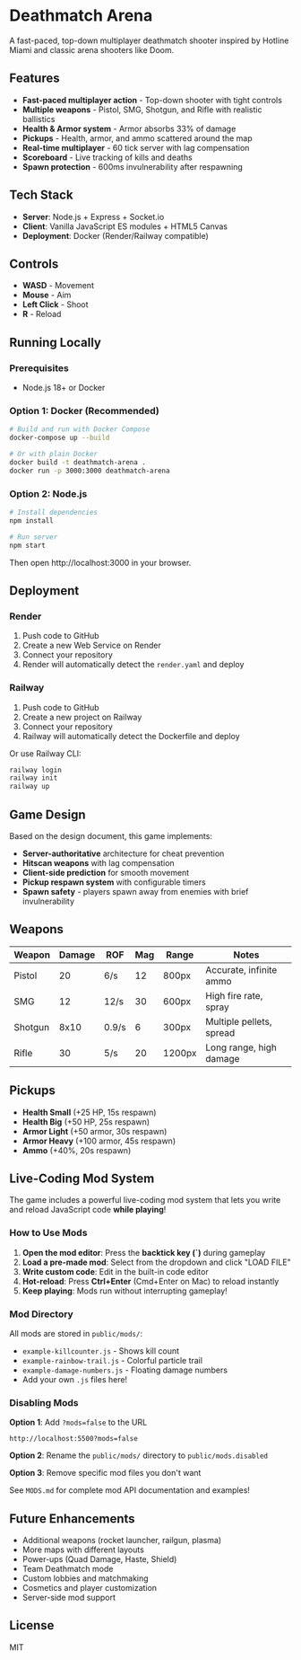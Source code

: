 # Deathmatch Arena

A fast-paced, top-down multiplayer deathmatch shooter inspired by Hotline Miami and classic arena shooters like Doom.

## Features

- **Fast-paced multiplayer action** - Top-down shooter with tight controls
- **Multiple weapons** - Pistol, SMG, Shotgun, and Rifle with realistic ballistics
- **Health & Armor system** - Armor absorbs 33% of damage
- **Pickups** - Health, armor, and ammo scattered around the map
- **Real-time multiplayer** - 60 tick server with lag compensation
- **Scoreboard** - Live tracking of kills and deaths
- **Spawn protection** - 600ms invulnerability after respawning

## Tech Stack

- **Server**: Node.js + Express + Socket.io
- **Client**: Vanilla JavaScript ES modules + HTML5 Canvas
- **Deployment**: Docker (Render/Railway compatible)

## Controls

- **WASD** - Movement
- **Mouse** - Aim
- **Left Click** - Shoot
- **R** - Reload

## Running Locally

### Prerequisites
- Node.js 18+ or Docker

### Option 1: Docker (Recommended)

```bash
# Build and run with Docker Compose
docker-compose up --build

# Or with plain Docker
docker build -t deathmatch-arena .
docker run -p 3000:3000 deathmatch-arena
```

### Option 2: Node.js

```bash
# Install dependencies
npm install

# Run server
npm start
```

Then open http://localhost:3000 in your browser.

## Deployment

### Render

1. Push code to GitHub
2. Create a new Web Service on Render
3. Connect your repository
4. Render will automatically detect the `render.yaml` and deploy

### Railway

1. Push code to GitHub
2. Create a new project on Railway
3. Connect your repository
4. Railway will automatically detect the Dockerfile and deploy

Or use Railway CLI:

```bash
railway login
railway init
railway up
```

## Game Design

Based on the design document, this game implements:

- **Server-authoritative** architecture for cheat prevention
- **Hitscan weapons** with lag compensation
- **Client-side prediction** for smooth movement
- **Pickup respawn system** with configurable timers
- **Spawn safety** - players spawn away from enemies with brief invulnerability

## Weapons

| Weapon  | Damage | ROF  | Mag | Range | Notes                    |
|---------|--------|------|-----|-------|--------------------------|
| Pistol  | 20     | 6/s  | 12  | 800px | Accurate, infinite ammo  |
| SMG     | 12     | 12/s | 30  | 600px | High fire rate, spray    |
| Shotgun | 8x10   | 0.9/s| 6   | 300px | Multiple pellets, spread |
| Rifle   | 30     | 5/s  | 20  | 1200px| Long range, high damage  |

## Pickups

- **Health Small** (+25 HP, 15s respawn)
- **Health Big** (+50 HP, 25s respawn)
- **Armor Light** (+50 armor, 30s respawn)
- **Armor Heavy** (+100 armor, 45s respawn)
- **Ammo** (+40%, 20s respawn)

## Live-Coding Mod System

The game includes a powerful live-coding mod system that lets you write and reload JavaScript code **while playing**!

### How to Use Mods

1. **Open the mod editor**: Press the **backtick key (`)** during gameplay
2. **Load a pre-made mod**: Select from the dropdown and click "LOAD FILE"
3. **Write custom code**: Edit in the built-in code editor
4. **Hot-reload**: Press **Ctrl+Enter** (Cmd+Enter on Mac) to reload instantly
5. **Keep playing**: Mods run without interrupting gameplay!

### Mod Directory

All mods are stored in `public/mods/`:
- `example-killcounter.js` - Shows kill count
- `example-rainbow-trail.js` - Colorful particle trail
- `example-damage-numbers.js` - Floating damage numbers
- Add your own `.js` files here!

### Disabling Mods

**Option 1**: Add `?mods=false` to the URL
```
http://localhost:5500?mods=false
```

**Option 2**: Rename the `public/mods/` directory to `public/mods.disabled`

**Option 3**: Remove specific mod files you don't want

See `MODS.md` for complete mod API documentation and examples!

## Future Enhancements

- Additional weapons (rocket launcher, railgun, plasma)
- More maps with different layouts
- Power-ups (Quad Damage, Haste, Shield)
- Team Deathmatch mode
- Custom lobbies and matchmaking
- Cosmetics and player customization
- Server-side mod support

## License

MIT
